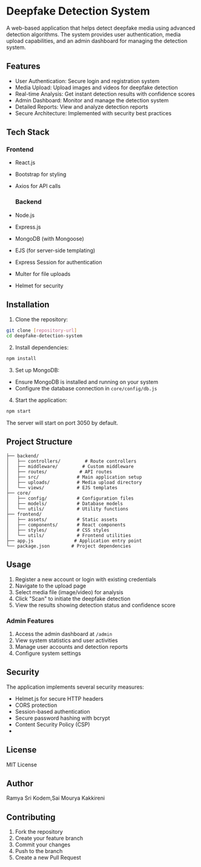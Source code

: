 # Deepfake Detection System
A web-based application that helps detect deepfake media using advanced detection algorithms. The system provides user authentication, media upload capabilities, and an admin dashboard for managing the detection system.

## Features
- User Authentication: Secure login and registration system
- Media Upload: Upload images and videos for deepfake detection
- Real-time Analysis: Get instant detection results with confidence scores
- Admin Dashboard: Monitor and manage the detection system
- Detailed Reports: View and analyze detection reports
- Secure Architecture: Implemented with security best practices


## Tech Stack
### Frontend
- React.js
- Bootstrap for styling
- Axios for API calls

  ### Backend
- Node.js
- Express.js
- MongoDB (with Mongoose)
- EJS (for server-side templating)
- Express Session for authentication
- Multer for file uploads
- Helmet for security

## Installation

1. Clone the repository:
```bash
git clone [repository-url]
cd deepfake-detection-system
```

2. Install dependencies:
```bash
npm install
```
3. Set up MongoDB:
- Ensure MongoDB is installed and running on your system
- Configure the database connection in `core/config/db.js`

4. Start the application:
```bash
npm start
```

The server will start on port 3050 by default.

## Project Structure

```
├── backend/
│   ├── controllers/         # Route controllers
│   ├── middleware/         # Custom middleware
│   ├── routes/            # API routes
│   ├── src/              # Main application setup
│   ├── uploads/          # Media upload directory
│   └── views/            # EJS templates
├── core/
│   ├── config/           # Configuration files
│   ├── models/           # Database models
│   └── utils/            # Utility functions
├── frontend/
│   ├── assets/           # Static assets
│   ├── components/       # React components
│   ├── styles/           # CSS styles
│   └── utils/            # Frontend utilities
├── app.js               # Application entry point
└── package.json        # Project dependencies
```
## Usage

1. Register a new account or login with existing credentials
2. Navigate to the upload page
3. Select media file (image/video) for analysis
4. Click "Scan" to initiate the deepfake detection
5. View the results showing detection status and confidence score

### Admin Features

1. Access the admin dashboard at `/admin`
2. View system statistics and user activities
3. Manage user accounts and detection reports
4. Configure system settings

## Security

The application implements several security measures:
- Helmet.js for secure HTTP headers
- CORS protection
- Session-based authentication
- Secure password hashing with bcrypt
- Content Security Policy (CSP)
- 
## License

MIT License

## Author

Ramya Sri Kodem,Sai Mourya Kakkireni

## Contributing

1. Fork the repository
2. Create your feature branch
3. Commit your changes
4. Push to the branch
5. Create a new Pull Request
